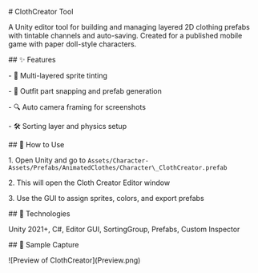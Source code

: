 \# ClothCreator Tool



A Unity editor tool for building and managing layered 2D clothing prefabs with tintable channels and auto-saving. Created for a published mobile game with paper doll-style characters.



\## ✨ Features

\- 🎨 Multi-layered sprite tinting

\- 🧵 Outfit part snapping and prefab generation

\- 🔍 Auto camera framing for screenshots

\- 🛠️ Sorting layer and physics setup



\## 🧪 How to Use

1\. Open Unity and go to `Assets/Character-Assets/Prefabs/AnimatedClothes/Character\_ClothCreator.prefab`

2\. This will open the Cloth Creator Editor window

3\. Use the GUI to assign sprites, colors, and export prefabs



\## 🧠 Technologies

Unity 2021+, C#, Editor GUI, SortingGroup, Prefabs, Custom Inspector



\## 🎨 Sample Capture

!\[Preview of ClothCreator](Preview.png)

